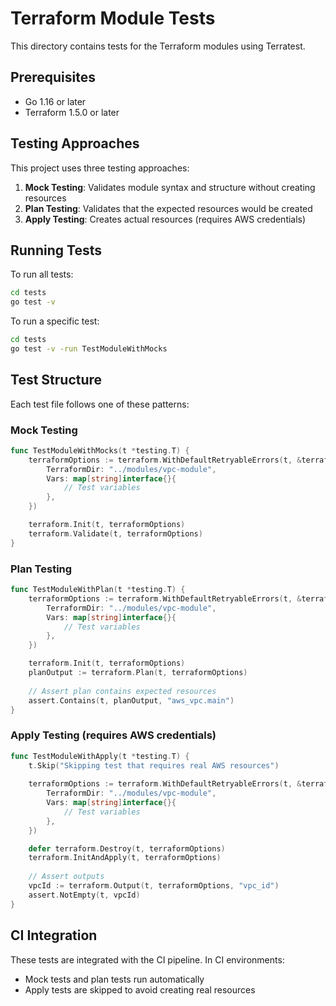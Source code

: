 # Terraform Module Tests

This directory contains tests for the Terraform modules using Terratest.

## Prerequisites

- Go 1.16 or later
- Terraform 1.5.0 or later

## Testing Approaches

This project uses three testing approaches:

1. **Mock Testing**: Validates module syntax and structure without creating resources
2. **Plan Testing**: Validates that the expected resources would be created
3. **Apply Testing**: Creates actual resources (requires AWS credentials)

## Running Tests

To run all tests:

```bash
cd tests
go test -v
```

To run a specific test:

```bash
cd tests
go test -v -run TestModuleWithMocks
```

## Test Structure

Each test file follows one of these patterns:

### Mock Testing
```go
func TestModuleWithMocks(t *testing.T) {
    terraformOptions := terraform.WithDefaultRetryableErrors(t, &terraform.Options{
        TerraformDir: "../modules/vpc-module",
        Vars: map[string]interface{}{
            // Test variables
        },
    })

    terraform.Init(t, terraformOptions)
    terraform.Validate(t, terraformOptions)
}
```

### Plan Testing
```go
func TestModuleWithPlan(t *testing.T) {
    terraformOptions := terraform.WithDefaultRetryableErrors(t, &terraform.Options{
        TerraformDir: "../modules/vpc-module",
        Vars: map[string]interface{}{
            // Test variables
        },
    })

    terraform.Init(t, terraformOptions)
    planOutput := terraform.Plan(t, terraformOptions)
    
    // Assert plan contains expected resources
    assert.Contains(t, planOutput, "aws_vpc.main")
}
```

### Apply Testing (requires AWS credentials)
```go
func TestModuleWithApply(t *testing.T) {
    t.Skip("Skipping test that requires real AWS resources")
    
    terraformOptions := terraform.WithDefaultRetryableErrors(t, &terraform.Options{
        TerraformDir: "../modules/vpc-module",
        Vars: map[string]interface{}{
            // Test variables
        },
    })

    defer terraform.Destroy(t, terraformOptions)
    terraform.InitAndApply(t, terraformOptions)
    
    // Assert outputs
    vpcId := terraform.Output(t, terraformOptions, "vpc_id")
    assert.NotEmpty(t, vpcId)
}
```

## CI Integration

These tests are integrated with the CI pipeline. In CI environments:
- Mock tests and plan tests run automatically
- Apply tests are skipped to avoid creating real resources